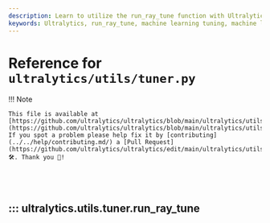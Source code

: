 ```yaml
---
description: Learn to utilize the run_ray_tune function with Ultralytics. Make your machine learning tuning process easier and more efficient.
keywords: Ultralytics, run_ray_tune, machine learning tuning, machine learning efficiency
---
```


# Reference for `ultralytics/utils/tuner.py`

!!! Note

    This file is available at [https://github.com/ultralytics/ultralytics/blob/main/ultralytics/utils/tuner.py](https://github.com/ultralytics/ultralytics/blob/main/ultralytics/utils/tuner.py). If you spot a problem please help fix it by [contributing](../../help/contributing.md/) a [Pull Request](https://github.com/ultralytics/ultralytics/edit/main/ultralytics/utils/tuner.py) 🛠️. Thank you 🙏!

<br><br>

## ::: ultralytics.utils.tuner.run_ray_tune

<br><br>
